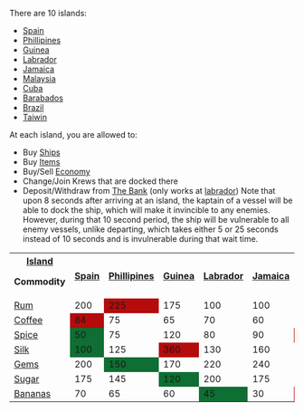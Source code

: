 There are 10 islands:
- [Spain](/islands/spain.md) 
- [Phillipines](/islands/phillipines.md)
- [Guinea](/islands/guinea.md)
- [Labrador](/islands/labrador.md)
- [Jamaica](/islands/jamaica.md)
- [Malaysia](/islands/malaysia.md)
- [Cuba](/islands/cuba.md)
- [Barabados](/islands/barabados.md)
- [Brazil](/islands/brazil.md)
- [Taiwin](/islands/taiwin.md)
            
At each island, you are allowed to:
* Buy [Ships](/ships.md)
* Buy [Items](/items.md)
* Buy/Sell [Economy](/goods.md)
* Change/Join Krews that are docked there
* Deposit/Withdraw from [The Bank](/bank.md) (only works at [labrador](/labrador.md))
Note that upon 8 seconds after arriving at an island, the kaptain of a vessel will be able to dock the ship, which will make it invincible to any enemies. However, during that 10 second period, the ship will be vulnerable to all enemy vessels, unlike departing, which takes either 5 or 25 seconds instead of 10 seconds and is invulnerable during that wait time.
<table class="article-table">
    <tbody>
    <tr>
        <th><a href="/wiki/Islands" title="Islands">Island</a>
        <p>Commodity</p>
        </th>
            <th><a href="./islands/spain.md" title="Spain">Spain</a></th> 
            <th><a href="./islands/phillipines.md" title="Phillipines">Phillipines</a></th>
            <th><a href="./islands/guinea.md" title="Guinea">Guinea</a></th>
            <th><a href="./islands/labrador.md" title="Labrador">Labrador</a></th>
            <th><a href="./islands/jamaica.md" title="Jamaica">Jamaica</a></th>
            <th><a href="./islands/malaysia.md" title="Malaysia">Malaysia</a></th>
            <th><a href="./islands/cuba.md" title="Cuba">Cuba</a></th>
            <th><a href="./islands/barabados.md" title="Barabados">Barabados</a></th>
            <th><a href="./islands/brazil.md" title="Brazil">Brazil</a></th>
            <th><a href="./islands/taiwin.md" title="Taiwin">Taiwin</a></th>
    </tr>
    <tr>
        <td><a href="../cargo/rum.md" title="Rum">Rum</a></td>
        <td>200</td>
        <td style="background:#b50b0b;">225</td>
        <td>175</td>
        <td>100</td>
        <td>100</td>
        <td>145</td>
        <td style="background:#0f6e33;">75</td>
        <td>90</td>
        <td>120</td>
        <td>90</td>
    </tr>
    <tr>
        <td><a href="../cargo/coffee.md" title="Coffee">Coffee</a></td>
        <td style="background:#b50b0b;">84</td> 
        <td>75</td>
        <td>65</td>
        <td>70</td>
        <td>60</td>
        <td>50</td>
        <td>55</td>
        <td>35</td>
        <td style="background:#0f6e33;">30</td>
        <td></td>
    </tr>
    <tr>
        <td><a href="../cargo/spice.md" title="Spice">Spice</a></td>
        <td style="background:#0f6e33;">50</td> 
        <td>75</td>
        <td>120</td>
        <td>80</td>
        <td>90</td>
        <td style="background:#b50b0b;">150</td>
        <td>75</td>
        <td>100</td>
        <td>120</td>
        <td style="background:#0f6e33;">50</td>
    </tr>
    <tr>
        <td><a href="../cargo/silk.md" title="Silk">Silk</a></td>
        <td style="background:#0f6e33;">100</td> 
        <td>125</td>
        <td style="background:#b50b0b;">360</td>
        <td>130</td>
        <td>160</td>
        <td>175</td>
        <td>175</td>
        <td>250</td>
        <td>330</td>
        <td>300</td>
    </tr>
    <tr>
        <td><a href="../cargo/gems.md" title="Gems">Gems</a></td>
        <td>200</td> 
        <td style="background:#0f6e33;">150</td>
        <td>170</td>
        <td>220</td>
        <td>240</td>
        <td>250</td>
        <td>300</td>
        <td>400</td>
        <td>500</td>
        <td style="background:#b50b0b;">600</td>
    </tr>
    <tr>
        <td><a href="../cargo/sugar.md" title="Sugar">Sugar</a></td>
        <td>175</td> 
        <td>145</td>
        <td style="background:#0f6e33;">120</td>
        <td>200</td>
        <td>175</td>
        <td>100</td>
        <td>250</td>
        <td>150</td>
        <td>200</td>
        <td style="background:#b50b0b;">300</td>
    </tr>
    <tr>
        <td><a href="../cargo/bananas.md" title="Bananas">Bananas</a></td>
        <td>70</td> 
        <td>65</td>
        <td>60</td>
        <td style="background:#0f6e33;">45</td>
        <td>30</td>
        <td style="background:#b50b0b;">90</td>
        <td>45</td>
        <td>45</td>
        <td>85</td>
        <td>80</td>
    </tr>
    </tbody>
</table>